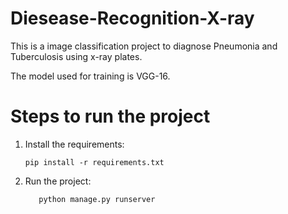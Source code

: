# Diesease-Recognition-X-ray

This is a image classification project to diagnose Pneumonia and Tuberculosis using x-ray plates. 

The model used for training is VGG-16.

# Steps to run the project

1. Install the requirements:

       pip install -r requirements.txt

2. Run the project:

          python manage.py runserver
